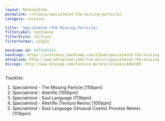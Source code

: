 ```yaml
---
layout: ReleaseItem
permalink: /release/specialmind-the-missing-particle/
category: releases

title: 'Specialmind «The Missing Particle»'
filterLabel: sentimony
filterStyle: chillout
filterFormat: single

bandcamp-id: 1673341211
bandcamp: https://sentimony.bandcamp.com/album/specialmind-the-missing-particle
ektoplazm: http://www.ektoplazm.com/free-music/specialmind-the-missing-particle
discogs: http://www.discogs.com/Tentura-Aurora/release/4462165
---
```


Tracklist:

01. Specialmind - The Missing Particle [110bpm]
02. Specialmind - Alterlife [100bpm]
03. Specialmind - Soul Language [113bpm]
04. Specialmind - Alterlife (Tentura Remix) [100bpm]
05. Specialmind - Soul Language (Unusual Cosmic Process Remix) [113bpm]
